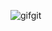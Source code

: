 ![gifgit](https://github.com/Lucas-Quandt/Lucas-Quandt/assets/103226578/931e1b8c-2784-4070-b76b-d6d3314c2eac)


                                                                                                



  
  
  
  
                                                                                                             
                                                                                                                           
                                                                                                                                







